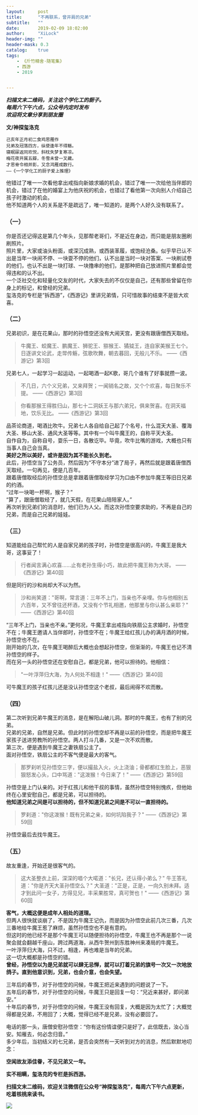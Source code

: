```yaml
---
layout:     post
title:      "不再联系，曾并肩的兄弟"
subtitle:   ""
date:       2019-02-09 18:02:00
author:     "XiLock"
header-img: ""
header-mask: 0.3
catalog:    true
tags:
    - 《斤竹精舍·随笔集》
    - 西游
    - 2019


---
```


***扫描文末二维码，关注这个学化工的厨子。***  
***每周六下午六点，公众号内定时发布***  
***欢迎将文章分享到朋友圈***  

**文/神探玺洛克**
```
己亥年正月初二食鸡思雁作
兄弟及冠落四方，纵使逢年不得觞。
寝眠寐返同欢悦，斜枕失梦复寒凉。
梅花夜开属五瓣，冬雪未曾一叉藏。
才思脊令相并影，又念鸿雁成数行。
——《一个学化工的厨子爱上推理》
```

他错过了唯一一次看他拿出戒指向新娘求婚的机会，错过了唯一一次给他当伴郎的机会，错过了在他的婚宴上为他庆祝的机会，也错过了看他第一次向别人介绍自己孩子时激动的机会。  
他不知道两个人的关系是不是疏远了，唯一知道的，是两个人好久没有联系了。  
### （一）
你是否还记得这是第几个年头，见那帮老哥们，不是近在身边，而只能是朋友圈刷刷照片。  
照片里，大家或油头粉面，或深沉成熟，或西装革履，或饱经沧桑。似乎早已认不出是当年一块闹不停、一块耍不停的他们，认不出是当时一块对答案、一块刷试卷的他们，也认不出是一块打球、一块撸串的他们，是那种把自己放进照片里都会觉得违和的认不出。  
一个泛社交化和轻量化交友的时代，大家失去的不仅仅是自己，还有那些曾留在你身上的标记，和曾经的兄弟。  
玺洛克的专栏是“拆西游”，《西游记》里讲兄弟情，只可惜故事的结束不是皆大欢喜。  

### （二）
兄弟初识，是在花果山，那时的孙悟空还没有大闹天宫，更没有跟唐僧西天取经。  
>牛魔王、蛟魔王、鹏魔王、狮驼王、猕猴王、獝狘王，连自家美猴王七个。日逐讲文论武，走斝传觞，弦歌吹舞，朝去暮回，无般儿不乐。 ——《西游记》第3回

兄弟七人，一起学习一起运动，一起喝酒一起K歌，哥几个谁有了好事就攒一波。
>不几日，六个义兄弟，又来拜贺；一闻销名之故，又个个欢喜，每日聚乐不提。 ——《西游记》第3回  

>你看那猴王得胜归山，那七十二洞妖王与那六弟兄，俱来贺喜。在洞天福地，饮乐无比。 ——《西游记》第3回  

品茶论商道，喝酒比吹牛。兄弟七人各自给自己起了个名号，什么混天大圣、覆海大圣、移山大圣、通风大圣等等。其中有一个叫牛魔王的，自称平天大圣。  
自作自为，自称自号，耍乐一日，各散讫毕。毕竟，吹牛比嘴的游戏，大概也只有当事人自己会当真。  
**美好之所以美好，或许是因为其不能长久到老。**  
此后，孙悟空当了公务员，然后因为“不守本分”进了局子，再然后就是跟着唐僧西天取经。一句再见，便是几百年。  
跟着唐僧取经后的孙悟空总是拿跟着唐僧取经学习为口由不参加牛魔王等旧日兄弟的约酒。  
“过年一块喝一杯啊，猴子？”  
“算了，跟唐僧取经了，就几天假，在花果山陪陪家人。”  
再次听到兄弟们的消息时，他们已为人父。而这次孙悟空要求助的，不再是自己的兄弟，而是自己兄弟的娃娃。  

### （三）
知道能给自己帮忙的人是自家兄弟的孩子时，孙悟空是很高兴的，牛魔王是我大哥，这事妥了！  
>行者闻言满心欢喜……止有老孙生得小巧，故此把牛魔王称为大哥。 ——《西游记》第40回

但是同行的沙和尚却大不以为然。  
>沙和尚笑道："哥啊，常言道：三年不上门，当亲也不亲哩。你与他相别五六百年，又不曾往还杯酒，又没有个节礼相邀，他那里与你认甚么亲耶？" ——《西游记》第40回

“三年不上门，当亲也不亲。”更何况，牛魔王拿出戒指向铁扇公主求婚时，孙悟空不在；牛魔王邀请人当伴郎时，孙悟空不在；牛魔王给红孩儿办的满月酒的时候，孙悟空也不在。  
刚开始的几次，在牛魔王喝醉后大概也会想起孙悟空，但渐渐的，牛魔王也记不清孙悟空的样子。  
而在另一头的孙悟空还在安慰自己，都是兄弟，他可以担待的。他相信：  
>"一叶浮萍归大海，为人何处不相逢！" ——《西游记》第40回  

可牛魔王的孩子红孩儿还是没认孙悟空这个老叔，最后闹得不欢而散。  

### （四）
第二次听到兄弟牛魔王的消息，是在解阳山破儿洞。那时的牛魔王，也有了别的兄弟。  
兄弟的兄弟，自然是兄弟。但此时的孙悟空却不再是以前的孙悟空，而是把牛魔王家孩子送进劳教所的孙悟空。两人打斗几番，又是一次不欢而散。  
第三次，便是遇到牛魔王之妻铁扇公主了。  
面对孙悟空，铁扇公主的不客气便是最大的客气。  
>那罗刹听见孙悟空三字，便以撮盐入火，火上浇油；骨都都红生脸上，恶狠狠怒发心头，口中骂道："这泼猴！今日来了！" ——《西游记》第59回  

孙悟空是上门认亲的。对于红孩儿和他干叔的事情，虽然孙悟空特别愧疚，但他始终在心里安慰自己，都是兄弟，可以担待的。  
**他知道兄弟之间是可以担待的，但不知道兄弟之间是不可以一直担待的。**  
>罗刹道："你这泼猴！既有兄弟之亲，如何坑陷我子？" ——《西游记》第59回

孙悟空最后去找牛魔王。  

### （五）
故友重逢，开始还是很客气的。  
>这大圣整衣上前，深深的唱个大喏道："长兄，还认得小弟么？" 牛王答礼道："你是齐天大圣孙悟空么？" 大圣道："正是，正是，一向久别未拜。适才到此问一女子，方得见兄，丰采果胜常，真可贺也！" ——《西游记》第60回

**客气，大概这便是成年人相处的道理。**  
但两人很快就谈崩了，不是因为牛魔王记仇，而是因为孙悟空此前几次三番，几次三番地给牛魔王惹了麻烦，虽然孙悟空也不是有意的。  
但这时的他已经不是那个牛魔王可以随便担待的孙悟空，牛魔王也不再是那个一说聚会就会翻越千座山，跨过两道海，从西牛贺州到东胜神州来凑局的牛魔王。  
一叶浮萍归大海，只不过，相逢，再也难是当年的兄弟。  
这一切大概都是孙悟空的错。  
**曾经，孙悟空以为是兄弟就可以肆无忌惮，就可以打着兄弟的旗号一次又一次地放鸽子。直到他意识到，兄弟，也会介意，也会失望。**  

三年后的春节，对于孙悟空的问候，牛魔王把近来遇到的问题说了一下。  
五年后的春节，对于孙悟空的问候，牛魔王只是回复一句：“兄近来甚好，即问弟安。”  
十年后的春节，对于孙悟空的问候，牛魔王没有回复，大概是因为太忙了；大概觉得都是兄弟，不用回了；大概，觉得已经不是兄弟，没有必要回了。  

电话的那一头，唐僧安慰孙悟空：“你有这份情谊便只是好了，此信既去，汝心当安。知雁去，何必念归音。”  
多少年后，当初结义的七兄弟，是否会突然有一天听到对方的消息，然后默默地叨念：  

**空闻故友添佳眷，不见兄弟又一年。**  


**实不相瞒，玺洛克的专栏是拆西游。**

**扫描文末二维码，欢迎关注微信在公众号“神探玺洛克”，每周六下午六点更新，吃着核桃来读书。**

![](/img/wc-tail.GIF)
